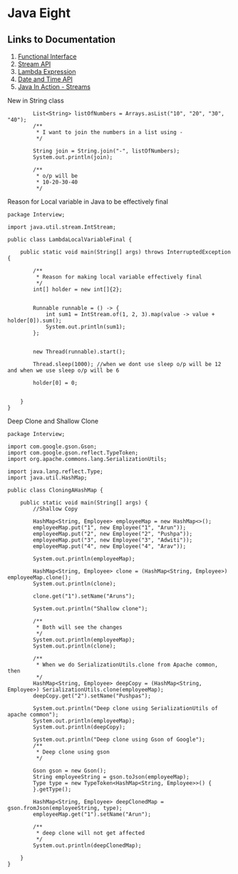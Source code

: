 # Java Eight

## Links to Documentation

1. [Functional Interface](https://github.com/arun786/JavaEight/tree/master/FunctionalInterfaceDocumentation) 
2. [Stream API](https://github.com/arun786/JavaEight/tree/master/StreamsDocumentation)
3. [Lambda Expression](https://github.com/arun786/JavaEight/tree/master/LambdaDocumentation)
4. [Date and Time API](https://github.com/arun786/JavaEight/tree/master/DateAndTimeAPIDocumentation)
5. [Java In Action - Streams](https://github.com/arun786/JavaEight/tree/master/JavaInAction/Streams)



New in String class

            List<String> listOfNumbers = Arrays.asList("10", "20", "30", "40");
            /**
             * I want to join the numbers in a list using -
             */
            
            String join = String.join("-", listOfNumbers);
            System.out.println(join);
            
            /**
             * o/p will be
             * 10-20-30-40
             */
             

Reason for Local variable in Java to be effectively final

    package Interview;
    
    import java.util.stream.IntStream;
    
    public class LambdaLocalVariableFinal {
    
        public static void main(String[] args) throws InterruptedException {
    
            /**
             * Reason for making local variable effectively final
             */
            int[] holder = new int[]{2};
    
    
            Runnable runnable = () -> {
                int sum1 = IntStream.of(1, 2, 3).map(value -> value + holder[0]).sum();
                System.out.println(sum1);
            };
    
    
            new Thread(runnable).start();
    
            Thread.sleep(1000); //when we dont use sleep o/p will be 12 and when we use sleep o/p will be 6
    
            holder[0] = 0;
    
    
        }
    }


Deep Clone and Shallow Clone

    package Interview;
    
    import com.google.gson.Gson;
    import com.google.gson.reflect.TypeToken;
    import org.apache.commons.lang.SerializationUtils;
    
    import java.lang.reflect.Type;
    import java.util.HashMap;
    
    public class CloningAHashMap {
    
        public static void main(String[] args) {
            //Shallow Copy
    
            HashMap<String, Employee> employeeMap = new HashMap<>();
            employeeMap.put("1", new Employee("1", "Arun"));
            employeeMap.put("2", new Employee("2", "Pushpa"));
            employeeMap.put("3", new Employee("3", "Adwiti"));
            employeeMap.put("4", new Employee("4", "Arav"));
    
            System.out.println(employeeMap);
    
            HashMap<String, Employee> clone = (HashMap<String, Employee>) employeeMap.clone();
            System.out.println(clone);
    
            clone.get("1").setName("Aruns");
    
            System.out.println("Shallow clone");
    
            /**
             * Both will see the changes
             */
            System.out.println(employeeMap);
            System.out.println(clone);
    
            /**
             * When we do SerializationUtils.clone from Apache common, then
             */
            HashMap<String, Employee> deepCopy = (HashMap<String, Employee>) SerializationUtils.clone(employeeMap);
            deepCopy.get("2").setName("Pushpas");
    
            System.out.println("Deep clone using SerializationUtils of apache common");
            System.out.println(employeeMap);
            System.out.println(deepCopy);
    
            System.out.println("Deep clone using Gson of Google");
            /**
             * Deep clone using gson
             */
    
            Gson gson = new Gson();
            String employeeString = gson.toJson(employeeMap);
            Type type = new TypeToken<HashMap<String, Employee>>() {
            }.getType();
    
            HashMap<String, Employee> deepClonedMap = gson.fromJson(employeeString, type);
            employeeMap.get("1").setName("Arun");
    
            /**
             * deep clone will not get affected
             */
            System.out.println(deepClonedMap);
    
        }
    }
